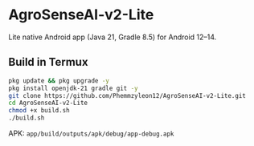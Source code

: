 # AgroSenseAI-v2-Lite
Lite native Android app (Java 21, Gradle 8.5) for Android 12–14.

## Build in Termux
```bash
pkg update && pkg upgrade -y
pkg install openjdk-21 gradle git -y
git clone https://github.com/Phemmzyleon12/AgroSenseAI-v2-Lite.git
cd AgroSenseAI-v2-Lite
chmod +x build.sh
./build.sh
```
APK: `app/build/outputs/apk/debug/app-debug.apk`
